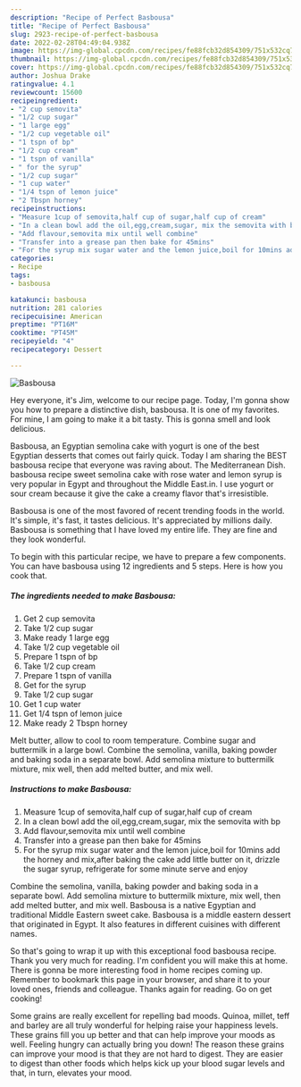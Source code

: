 ```yaml
---
description: "Recipe of Perfect Basbousa"
title: "Recipe of Perfect Basbousa"
slug: 2923-recipe-of-perfect-basbousa
date: 2022-02-28T04:49:04.938Z
image: https://img-global.cpcdn.com/recipes/fe88fcb32d854309/751x532cq70/basbousa-recipe-main-photo.jpg
thumbnail: https://img-global.cpcdn.com/recipes/fe88fcb32d854309/751x532cq70/basbousa-recipe-main-photo.jpg
cover: https://img-global.cpcdn.com/recipes/fe88fcb32d854309/751x532cq70/basbousa-recipe-main-photo.jpg
author: Joshua Drake
ratingvalue: 4.1
reviewcount: 15600
recipeingredient:
- "2 cup semovita"
- "1/2 cup sugar"
- "1 large egg"
- "1/2 cup vegetable oil"
- "1 tspn of bp"
- "1/2 cup cream"
- "1 tspn of vanilla"
- " for the syrup"
- "1/2 cup sugar"
- "1 cup water"
- "1/4 tspn of lemon juice"
- "2 Tbspn horney"
recipeinstructions:
- "Measure 1cup of semovita,half cup of sugar,half cup of cream"
- "In a clean bowl add the oil,egg,cream,sugar, mix the semovita with bp"
- "Add flavour,semovita mix until well combine"
- "Transfer into a grease pan then bake for 45mins"
- "For the syrup mix sugar water and the lemon juice,boil for 10mins add the horney and mix,after baking the cake add little butter on it, drizzle the sugar syrup, refrigerate for some minute serve and enjoy"
categories:
- Recipe
tags:
- basbousa

katakunci: basbousa 
nutrition: 281 calories
recipecuisine: American
preptime: "PT16M"
cooktime: "PT45M"
recipeyield: "4"
recipecategory: Dessert

---
```



![Basbousa](https://img-global.cpcdn.com/recipes/fe88fcb32d854309/751x532cq70/basbousa-recipe-main-photo.jpg)

Hey everyone, it's Jim, welcome to our recipe page. Today, I'm gonna show you how to prepare a distinctive dish, basbousa. It is one of my favorites. For mine, I am going to make it a bit tasty. This is gonna smell and look delicious.

Basbousa, an Egyptian semolina cake with yogurt is one of the best Egyptian desserts that comes out fairly quick. Today I am sharing the BEST basbousa recipe that everyone was raving about. The Mediterranean Dish. basbousa recipe sweet semolina cake with rose water and lemon syrup is very popular in Egypt and throughout the Middle East.in. I use yogurt or sour cream because it give the cake a creamy flavor that&#39;s irresistible.

Basbousa is one of the most favored of recent trending foods in the world. It's simple, it's fast, it tastes delicious. It's appreciated by millions daily. Basbousa is something that I have loved my entire life. They are fine and they look wonderful.


To begin with this particular recipe, we have to prepare a few components. You can have basbousa using 12 ingredients and 5 steps. Here is how you cook that.

<!--inarticleads1-->

##### The ingredients needed to make Basbousa:

1. Get 2 cup semovita
1. Take 1/2 cup sugar
1. Make ready 1 large egg
1. Take 1/2 cup vegetable oil
1. Prepare 1 tspn of bp
1. Take 1/2 cup cream
1. Prepare 1 tspn of vanilla
1. Get  for the syrup
1. Take 1/2 cup sugar
1. Get 1 cup water
1. Get 1/4 tspn of lemon juice
1. Make ready 2 Tbspn horney


Melt butter, allow to cool to room temperature. Combine sugar and buttermilk in a large bowl. Combine the semolina, vanilla, baking powder and baking soda in a separate bowl. Add semolina mixture to buttermilk mixture, mix well, then add melted butter, and mix well. 

<!--inarticleads2-->

##### Instructions to make Basbousa:

1. Measure 1cup of semovita,half cup of sugar,half cup of cream
1. In a clean bowl add the oil,egg,cream,sugar, mix the semovita with bp
1. Add flavour,semovita mix until well combine
1. Transfer into a grease pan then bake for 45mins
1. For the syrup mix sugar water and the lemon juice,boil for 10mins add the horney and mix,after baking the cake add little butter on it, drizzle the sugar syrup, refrigerate for some minute serve and enjoy


Combine the semolina, vanilla, baking powder and baking soda in a separate bowl. Add semolina mixture to buttermilk mixture, mix well, then add melted butter, and mix well. Basbousa is a native Egyptian and traditional Middle Eastern sweet cake. Basbousa is a middle eastern dessert that originated in Egypt. It also features in different cuisines with different names. 

So that's going to wrap it up with this exceptional food basbousa recipe. Thank you very much for reading. I'm confident you will make this at home. There is gonna be more interesting food in home recipes coming up. Remember to bookmark this page in your browser, and share it to your loved ones, friends and colleague. Thanks again for reading. Go on get cooking!

Some grains are really excellent for repelling bad moods. Quinoa, millet, teff and barley are all truly wonderful for helping raise your happiness levels. These grains fill you up better and that can help improve your moods as well. Feeling hungry can actually bring you down! The reason these grains can improve your mood is that they are not hard to digest. They are easier to digest than other foods which helps kick up your blood sugar levels and that, in turn, elevates your mood.
